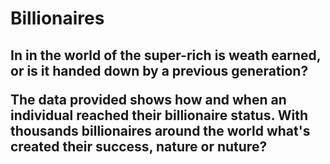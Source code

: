 
<h1>Billionaires<h2/>
  
In in the world of the super-rich is weath earned, or is it handed down by a previous generation? 

The data provided shows how and when an individual reached their billionaire status. With thousands billionaires around the world what's created their success, nature or nuture? 
